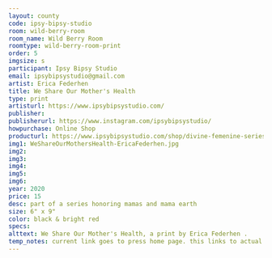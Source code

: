 ```yaml
---
layout: county 
code: ipsy-bipsy-studio
room: wild-berry-room
room_name: Wild Berry Room
roomtype: wild-berry-room-print
order: 5
imgsize: s
participant: Ipsy Bipsy Studio
email: ipsybipsystudio@gmail.com
artist: Erica Federhen 
title: We Share Our Mother's Health
type: print
artisturl: https://www.ipsybipsystudio.com/
publisher: 
publisherurl: https://www.instagram.com/ipsybipsystudio/
howpurchase: Online Shop
producturl: https://www.ipsybipsystudio.com/shop/divine-femenine-series
img1: WeShareOurMothersHealth-EricaFederhen.jpg
img2: 
img3: 
img4: 
img5: 
img6: 
year: 2020
price: 15
desc: part of a series honoring mamas and mama earth 
size: 6" x 9"
color: black & bright red 
specs: 
alttext: We Share Our Mother's Health, a print by Erica Federhen .
temp_notes: current link goes to press home page. this links to actual product- https://www.ipsybipsystudio.com/shop/divine-femenine-series 
---
```


